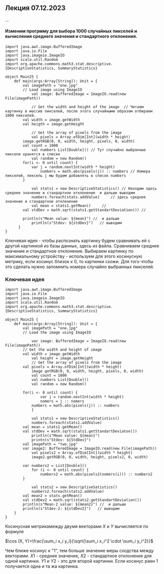 ## Лекция 07.12.2023

...

#### Изменим прогрмму для выбора 1000 случайных пикселей и вычисления среднего значения и стандартного отклонения.

	import java.awt.image.BufferedImage
	import java.io.File
	import java.imageio.ImageIO
	import scala.util.Random
	import org.apache.commons.math3.stat.descriptive.{DescriptiveStatistics, SummaryStatistics}
	
	object Main25 {
		def main(args:Array[String]): Unit = {
	 		val imagePath = "one.jpg"
	   		// Load image using ImageIO
	     		val image: BufferedImage = ImageIO.read(new File(imagePath))
	
	       		// Get the width and height of the image  // Читаем картинку в массив пикселей, после этого случайными образом отбираем 1000 пикселей. 
		 	val width = image.getWidth 		 
	   		val heigth = image.getHeight
	
	     		// Get the array of pixels from the image
	       		val pixels = Array.ofDim[Int](width * height)
		 	image.getRGB(0, 0, width, height, pixels, 0, width)
	   		val count = 1000
	     		val numbers List[Double]() // Тут случайно выбранные пиксели хранятся в списке
	       		val random = new Random()
			for(i <- 0 until count) {
	  			var j = random.nextInt(width * height)
	     			numbers = math.abs(pixels(j)) :: numbers // Номера пикселей, пиксель j мы будем добавлять в список numbers
			}
	  		
     			val stats1 = new DescriptiveStatistics() // Находим здесь среднее значение и стандартное отклонение  и дальше выводим
	    		numbers.foreach(stats.addValue) 	// здесь среднее значение и стандартное отклонение 
	      		val mean = stats1.getMean()		//
			val stdDev = math.sqrt(stats1.getStandartDeviation()) //
	
	  		println(s"Mean value: ${mean}") //  и дальше 
	    		println(s"Stdev: ${stdDev}")   // выводим
	      }
	}


Ключевая идея - чтобы распознать картинку будем сравнивать её с другой картинкой из базы данных, здесь из файла. Сравниваем среднее значение и стандартное отклонение. Выбираем картинку по максимальному устройству - используем для этого косинусную метрику, если косинус близок к 0, то картинки схожи. Для того чтобы это сделать нужно запомнить номера случайно выбранных пикселей. 

### Ключевая идея

	import java.awt.image.BufferedImage
	import java.io.File	
	import java.imageio.ImageIO
	import scala.util.Random
	import org.apache.commons.math3.stat.descriptive.{DescriptiveStatistics, SummaryStatistics}
	
	object Main25 {
		def main(args:Array[String]): Unit = {
	 		val imagePath = "one.jpg"
	   		// Load the image using ImageIO
	
	       		var image: BufferedImage = ImageIO.read(new File(imagePath))
			// Get the width and height of image
	  		val width = image.getWidth
	    		val height = image.getHeight
	      		// Get the array of pixels from the image
			val pixels = Array.ofDim[Int](width * height)
	     		image getRGB(0, 0, width, height, pixels, 0, width)
	       		val count = 1000
		     	val numbers List[Double]()
		       	val random = new Random()
	
	  		for(i <- 0 until count) {
	    			var j = random.nextInt(width * height)
	       			nomers = j :: nomers
		  		numbers = math.abs(pixels(j)) :: numbers
	     		}
	  
	     		val stats1 = new DescriptiveStatistics()
	       		numbers.foreach(stats1.addValue)
		 	val mean = stats1.getMean()
	   		val stdDev = math.sqrt(stats1.getStandartDeviaton())
	     		println(s"Mean value: ${mean}")
	       		printn(s"Stdev: ${StdDev}")
			val imagePath = "two.jpg"
	   		var image2: BufferedImage = ImageIO.read(new File(imagePath))
	     		val pixels2 = Array.ofDim[Int](width * height)
	       		image2.getRGB(0, 0, width, height, pixels2, 0, width)
	
	  		var numbers2 = List[Double]()
	    		for (i <- 0 until count) {
	      			numbers2 = math.abs(pixels2(nomers(i))) :: numbers2
		 	}
	     		
	       		val stats2 = new DescriptiveSatistics()
	      		numbers2.foreach(stats2.addValue)
			val mean2 = stats.getMean()
			val stdDev2 = math.sqrt(stats2.getStandartDeviation())
	 		println(s"Mean-2 value: ${mean2}") //  и дальше 
			println(s"Stdev-2: ${stdDev2}")   // выводим
		}
	}

Косинусная метрикамежду двумя векторами $X$ и $Y$ вычисляется по формулe 

$\cos (X, Y)=\frac{\sum_i x_i y_i}{\sqrt{\sum_i x_i^2 \cdot \sum_i y_i^2}}$

Чем ближе косинус к "1", тем больше значение меры сходства между векторами.
$X1$ - среднее значение, $X2$ - стандартное отклонение для одной картинки. $Y1$ и $Y2$ - это для второй картинки. Если косинус раен 1 получается одна и та жа картинка.
